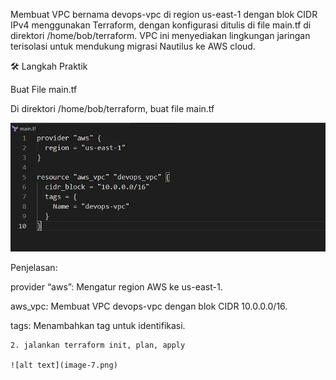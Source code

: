 Membuat VPC bernama devops-vpc di region us-east-1 dengan blok CIDR IPv4 menggunakan Terraform, dengan konfigurasi ditulis di file main.tf di direktori /home/bob/terraform. VPC ini menyediakan lingkungan jaringan terisolasi untuk mendukung migrasi Nautilus ke AWS cloud.

🛠 Langkah Praktik

Buat File main.tf

Di direktori /home/bob/terraform, buat file main.tf

![alt text](image-6.png)

Penjelasan:

provider “aws”: Mengatur region AWS ke us-east-1.

aws_vpc: Membuat VPC devops-vpc dengan blok CIDR 10.0.0.0/16.

tags: Menambahkan tag untuk identifikasi.
~~~
2. jalankan terraform init, plan, apply

![alt text](image-7.png)
~~~
